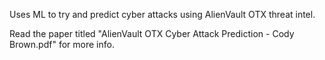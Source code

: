 Uses ML to try and predict cyber attacks using AlienVault OTX threat intel.

Read the paper titled "AlienVault OTX Cyber Attack Prediction -  Cody Brown.pdf" for more info.
